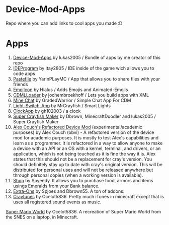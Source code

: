 # Device-Mod-Apps
Repo where you can add links to cool apps you made :D
# Apps
<ol>
  <li><a href="https://github.com/lukas2005/Device-Mod-Apps">Device-Mod-Apps</a> by lukas2005 / Bundle of apps by me creator of this repo</li>
  <li><a href="https://github.com/Itay2805/IDEProgram">IDEProgram</a> by Itay2805 / IDE inside of the game wich allows you to code apps</li>
  <li><a href="https://github.com/YarinPlayMC/pastefile">Pastefile</a> by YarinPLayMC / App that allows you to share files with your friends</li>
  <li><a href="https://github.com/Hialus/EmojIcon">EmojIcon</a> by Hialus / Adds Emojis and Animated-Emojis</li>
  <li><a href="https://github.com/jochembroekhoff/CDMLLoader">CDMLLoader</a> by jochembroekhoff / Lets you build apps with XML</li>
	<li><a href="https://www.dropbox.com/s/ncva0r5kory2eqc/MineChat-1.0.jar?dl=0">Mine Chat</a> by GradedWarrior / Simple Chat App For CDM </li>
	<li><a href="https://github.com/MrCrayfish/Light-Switch-App">Light-Switch-App</a> by MrCrayfish / Smart Lights</li>
	<li><a href="https://github.com/gh102003/ClockApp">ClockApp</a> by gh102003 / a clock</li>
	<li><a href="https://cdn.discordapp.com/attachments/367752899348004875/374929213934796800/scfm-0.6b.jar">Super Crayfish Maker</a> by Dbrown, MinecraftDoodler and lukas2005 / Super Crayfish Maker</li>
	<li><a href="https://github.com/AlexCouch/Device-Mod-Couch-Edition">Alex Couch's Refactored Device Mod</a> (experimental/academic purposes) by Alex Couch (obvi) - A refactored version of the device mod for academic purposes. It is mostly to test Alex's capabilities and learn as a programmer. It is refactored in a way to allow anyone to make a device with an API or an OS with a kernel, terminal, and drivers, or an application, which is not being touched as it is fine the way it is. Alex states that this should not be a replacement for cray's version. You should definitely stay up to date with cray's original version. This will be distributed for personal uses and will not be released anywhere but through personal copies (when a working version is available).</li>
	<li><a href="https://github.com/Spyeedy/Shop-App">Shop</a> by Spyeedy. It allows you to purchase food, armors and items usings Emeralds from your Bank balance.</li> 
	<li><a href="https://minecraft.curseforge.com/projects/extra-ons?gameCategorySlug=mc-mods&projectID=284406">Extra-Ons</a> by Spjoes and Dbrown55. A ton of addons.</li> 
	<li><a href="https://minecraft.curseforge.com/projects/ocelot5836s-craytunes">Craytunes</a> by Ocelot5836. Pretty much iTunes in minecraft except that is uses all registered sound events as music.</li> 
</ol>
	<a href="https://minecraft.curseforge.com/projects/super-mario-world-application">Super Mario World</a> by Ocelot5836. A recreation of Super Mario World from the SNES on a laptop, in Minecraft.</li> 
</ol>
